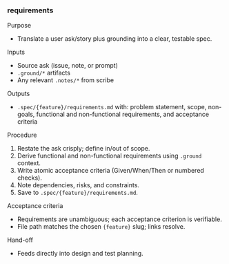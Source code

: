 ### requirements

Purpose

- Translate a user ask/story plus grounding into a clear, testable spec.

Inputs

- Source ask (issue, note, or prompt)
- `.ground/*` artifacts
- Any relevant `.notes/*` from scribe

Outputs

- `.spec/{feature}/requirements.md` with: problem statement, scope, non-goals, functional and non-functional requirements, and acceptance criteria

Procedure

1. Restate the ask crisply; define in/out of scope.
2. Derive functional and non-functional requirements using `.ground` context.
3. Write atomic acceptance criteria (Given/When/Then or numbered checks).
4. Note dependencies, risks, and constraints.
5. Save to `.spec/{feature}/requirements.md`.

Acceptance criteria

- Requirements are unambiguous; each acceptance criterion is verifiable.
- File path matches the chosen `{feature}` slug; links resolve.

Hand-off

- Feeds directly into design and test planning.
